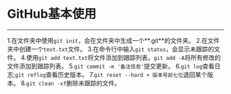 # GitHub基本使用
---
1.在文件夹中使用`git init`，会在文件夹中生成一个**.git**的文件夹。
2.在文件夹中创建一个`text.txt`文件。
3.在命令行中输入`git status`，会显示未跟踪的文件。
4.使用`git add text.txt`将文件添加到跟踪列表。`git add -A`将所有修改的文件添加到跟踪列表。
5.`git commit -m '备注信息'`提交更新。
6.`git log`查看日志;`git reflog`查看历史版本。
7.`git reset --hard + 版本号前七位`退回某个版本。
8.`git clean -xf`删除未跟踪的文件。